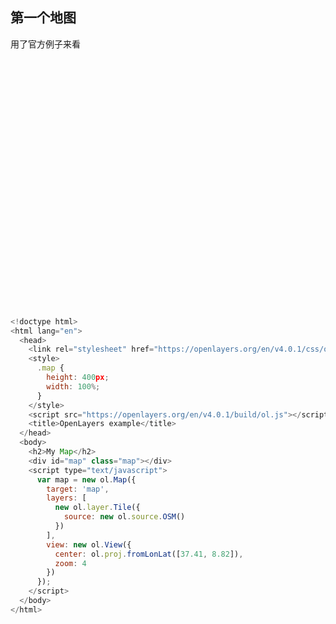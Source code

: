 ## 第一个地图
用了官方例子来看

<head>
  <link rel="stylesheet" href="https://openlayers.org/en/v4.0.1/css/ol.css">
  <style>
    .map {
      height: 400px;
      width: 100%;
    }
  </style>
  <script src="https://openlayers.org/en/v4.0.1/build/ol.js"></script>
  <title>OpenLayers example</title>
</head>
<body>
  <div id="map" class="map"></div>
  <script type="text/javascript">
    var map = new ol.Map({
      target: 'map',
      layers: [
        new ol.layer.Tile({
          source: new ol.source.OSM()
        })
      ],
      view: new ol.View({
        center: ol.proj.fromLonLat([37.41, 8.82]),
        zoom: 4
      })
    });
  </script>
</body>

```javascript
<!doctype html>
<html lang="en">
  <head>
    <link rel="stylesheet" href="https://openlayers.org/en/v4.0.1/css/ol.css">
    <style>
      .map {
        height: 400px;
        width: 100%;
      }
    </style>
    <script src="https://openlayers.org/en/v4.0.1/build/ol.js"></script>
    <title>OpenLayers example</title>
  </head>
  <body>
    <h2>My Map</h2>
    <div id="map" class="map"></div>
    <script type="text/javascript">
      var map = new ol.Map({
        target: 'map',
        layers: [
          new ol.layer.Tile({
            source: new ol.source.OSM()
          })
        ],
        view: new ol.View({
          center: ol.proj.fromLonLat([37.41, 8.82]),
          zoom: 4
        })
      });
    </script>
  </body>
</html>
```
